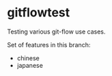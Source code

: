 # gitflowtest
Testing various git-flow use cases. 


Set of features in this branch:
 - chinese
 - japanese

